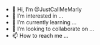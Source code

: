 - 👋 Hi, I’m @JustCallMeMarly
- 👀 I’m interested in ...
- 🌱 I’m currently learning ...
- 💞️ I’m looking to collaborate on ...
- 📫 How to reach me ...

<!---
JustCallMeMarly/JustCallMeMarly is a ✨ special ✨ repository because its `README.md` (this file) appears on your GitHub profile.
You can click the Preview link to take a look at your changes.
--->
